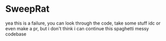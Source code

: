 # SweepRat
yea this is a failure, you can look through the code, take some stuff idc
or even make a pr, but i don't think i can continue this spaghetti messy codebase
